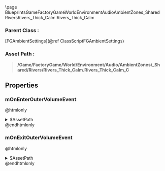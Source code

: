 \page BlueprintsGameFactoryGameWorldEnvironmentAudioAmbientZones_SharedRiversRivers_Thick_Calm Rivers_Thick_Calm
### Parent Class :
[FGAmbientSettings](@ref ClassScriptFGAmbientSettings)
### Asset Path :
<b><blockquote>/Game/FactoryGame/World/Environment/Audio/AmbientZones/_Shared/Rivers/Rivers_Thick_Calm.Rivers_Thick_Calm_C</blockquote></b>
## Properties

### mOnEnterOuterVolumeEvent
@htmlonly
<details>
 <summary>$AssetPath</summary>
<b><a href="_blueprints_game_factory_game_world_environment_audio_ambient_zones__shared_rivers_play__env__rivers__thick__stereo.html"><blockquote>Play_Env_Rivers_Thick_Stereo</blockquote></a></b>
</details>
@endhtmlonly

### mOnExitOuterVolumeEvent
@htmlonly
<details>
 <summary>$AssetPath</summary>
<b><a href="_blueprints_game_factory_game_world_environment_audio_ambient_zones__shared_rivers_stop__env__rivers__thick__stereo.html"><blockquote>Stop_Env_Rivers_Thick_Stereo</blockquote></a></b>
</details>
@endhtmlonly

